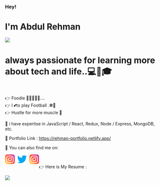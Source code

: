



<h3> Hey! </h3>
<h1> I'm Abdul Rehman </h1>
<img  style="center" src="https://i.postimg.cc/L4WrLHKY/ccehmanjpg.jpg">
<h1>
always passionate for learning more about tech and life..💻🙋🎓</h1> <br>


👉 Foodie 🍔🍕🍗🍲🍰....<br>
👉 I 💕to play Football .⚽🏃<br>
👉 Hustle for more muscle 💪<br>



💬   i have expertise in  JavaScript / React, Redux, Node / Express,  MongoDB, etc.<br>



🔗   Portfolio Link : https://rehman-portfolio.netlify.app/

📩   You can also find me on:



[<img align="left" alt="Dainokode linkedin" width="32px" src="https://github.com/MuhRehman/MuhRehman/blob/master/instagram-icon.png" />](https://www.linkedin.com/in/abdul-rehman-%E2%9C%94-8611505b/)

[<img style="margin: 0 0.5rem;" align="left" alt="Dainokode twitter" width="32px" src="https://github.com/MuhRehman/MuhRehman/blob/master/twitter-icon.png" />](https://twitter.com/paki_jan)

[<img align="left" alt="Dainokode instagram" width="32px" src="https://github.com/MuhRehman/MuhRehman/blob/master/instagram-icon.png" />](https://www.instagram.com/rehman_coding/)
<br>



👉 Here is My Resume :



<img  style="center" src="https://i.postimg.cc/Wpr8ccSQ/Rehman-Front-end-Developer-CV.png">
